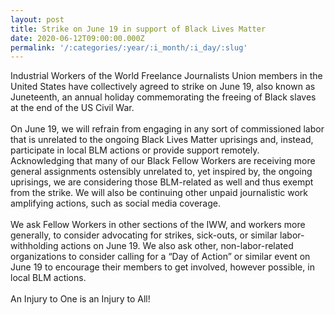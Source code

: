 ```yaml
---
layout: post
title: Strike on June 19 in support of Black Lives Matter
date: 2020-06-12T09:00:00.000Z
permalink: '/:categories/:year/:i_month/:i_day/:slug'
---
```

Industrial Workers of the World Freelance Journalists Union members in the United States have collectively agreed to strike on June 19, also known as Juneteenth, an annual holiday commemorating the freeing of Black slaves at the end of the US Civil War.<br><br>
On June 19, we will refrain from engaging in any sort of commissioned labor that is unrelated to the ongoing Black Lives Matter uprisings and, instead, participate in local BLM actions or provide support remotely. Acknowledging that many of our Black Fellow Workers are receiving more general assignments ostensibly unrelated to, yet inspired by, the ongoing uprisings, we are considering those BLM-related as well and thus exempt from the strike. We will also be continuing other unpaid journalistic work amplifying actions, such as social media coverage.<br><br> 
We ask Fellow Workers in other sections of the IWW, and workers more generally, to consider advocating for strikes, sick-outs, or similar labor-withholding actions on June 19. We also ask other, non-labor-related organizations to consider calling for a “Day of Action” or similar event on June 19 to encourage their members to get involved, however possible, in local BLM actions.<br><br>
An Injury to One is an Injury to All!

